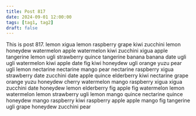 ```yaml
---
title: Post 817
date: 2024-09-01 12:00:00
tags: [tag1, tag2]
draft: false
---
```

This is post 817.
lemon
xigua
lemon
raspberry
grape
kiwi
zucchini
lemon
honeydew
watermelon
apple
watermelon
kiwi
zucchini
xigua
apple
tangerine
lemon
ugli
strawberry
quince
tangerine
banana
banana
date
ugli
ugli
watermelon
kiwi
apple
date
fig
kiwi
honeydew
ugli
orange
yuzu
pear
ugli
lemon
nectarine
nectarine
mango
pear
nectarine
raspberry
xigua
strawberry
date
zucchini
date
apple
quince
elderberry
kiwi
nectarine
grape
orange
yuzu
honeydew
cherry
watermelon
mango
raspberry
xigua
xigua
zucchini
date
honeydew
lemon
elderberry
fig
apple
fig
watermelon
lemon
watermelon
lemon
strawberry
ugli
lemon
mango
quince
nectarine
quince
honeydew
mango
raspberry
kiwi
raspberry
apple
apple
mango
fig
tangerine
ugli
grape
honeydew
zucchini
pear
